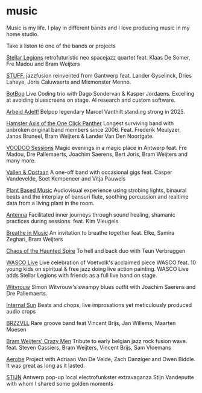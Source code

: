 # music

Music is my life.
I play in different bands and I love producing music in my home studio.

Take a listen to one of the bands or projects

[Stellar Legions](../pages/music-stellarlegions.html)
retrofuturistic neo spacejazz quartet feat. Klaas De Somer, Fre Madou and Bram Weijters


[STUFF.](../pages/music-stuff.html)
jazzfusion reinvented from Gantwerp feat. Lander Gyselinck, Dries Laheye, Joris Caluwaerts and Mixmonster Menno.


[BotBop](../music-botbop.html)
Live Coding trio with Dago Sondervan & Kasper Jordaens. Excelling at avoiding bluescreens on stage. AI research and custom software.


[Arbeid Adelt!](../pages/music-arbeidadelt.html)
Belpop legendary Marcel Vanthilt standing strong in 2025.


[Hamster Axis of the One Click Panther](../pages/music-hamsteraxis.html)
Longest surviving band with unbroken original band members since 2006. Feat. Frederik Meulyzer, Janos Bruneel, Bram Weijters & Lander Van Den Noortgate.


[VOODOO Sessions](../pages/music-voodoo.html)
Magic evenings in a magic place in Antwerp feat. Fre Madou, Dre Pallemaerts, Joachim Saerens, Bert Joris, Bram Weijters and many more.


[Vallen & Opstaan](../pages/music-vallen.html)
A one-off band with occasional gigs feat. Casper Vandevelde, Soet Kempeneer and Vitja Pauwels


[Plant Based Music](../pages/music-pbm.html)
Audiovisual experience using strobing lights, binaural beats and the interplay of bansuri flute, soothing percussion and realtime data from a living plant in the room.


[Antenna](../pages/music-antenna.html)
Facilitated inner journeys through sound healing, shamanic practices during sessions. feat. Kim Vleugels


[Breathe in Music](../pages/music-breathe.html)
An invitation to breathe together feat. Elke, Samira Zeghari, Bram Weijters


[Chaos of the Haunted Spire](../pages/music-coths.html)
To hell and back duo with Teun Verbruggen


[WASCO Live](../pages/music-wasco)
Live celebration of Voetvolk's acclaimed piece WASCO feat. 10 young kids on spiritual & free jazz doing live action painting. WASCO Live adds Stellar Legions with friends as a full live band on stage.


[Witvrouw](../pages/music-witvrouw.html)
Simon Witvrouw's swampy blues outfit with Joachim Saerens and Dre Pallemaerts.


[Internal Sun](../pages/music-internalsun.html)
Beats and chops, live improsations yet meticulously produced audio crops


[BRZZVLL](../pages/music-lucidlucia.html)
Rare groove band feat Vincent Brijs, Jan Willems, Maarten Moesen


[Bram Weijters' Crazy Men](../pages/music-crazymen.html)
Tribute to early belgian jazz rock fusion wave. feat. Steven Cassiers, Bram Weijters, Vincent Brijs, Sam Vloemans


[Aerobe](../pages/music-aerobe.html)
Project with Adriaan Van De Velde, Zach Danziger and Owen Biddle. It was great as long as it lasted.


[STIJN](../pages/music-stijn.html)
Antwerp pop-up local electrofunkster extravaganza Stijn Vandeputte with whom I shared some golden moments


